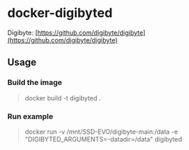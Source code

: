 # docker-digibyted

Digibyte: [https://github.com/digibyte/digibyte](https://github.com/digibyte/digibyte)

## Usage

### Build the image

> docker build -t digibyted .

### Run example

> docker run -v /mnt/SSD-EVO/digibyte-main:/data -e "DIGIBYTED_ARGUMENTS=-datadir=/data" digibyted

